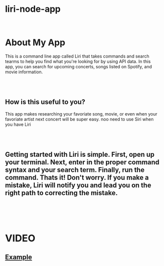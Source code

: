 # liri-node-app
<br/>

<h1>About My App</h1>

<p>This is a command line app called Liri that takes commands and search tearms to help you find what you're looking for by using API data. In this app, you can search for upcoming concerts, songs listed on Spotify, and movie information.</p>

<br/>
<br/>

<h2>How is this useful to you?</h2>


<p>This app makes researching your favoriate song, movie, or even when your favoriate artist next concert will be super easy. noo need to use Siri when you have Liri</p>

<br/>
<br/>

<h2><Getting Started</h2>


<p>Getting started with Liri is simple. First, open up your terminal. Next, enter in the proper command syntax and your search term. Finally, run the command. Thats it!
Don't worry. If you make a mistake, Liri will notify you and lead you on the right path to correcting the mistake.</p>

<br/>
<br/>

<h2>VIDEO</h2>
<h4><a href="https://drive.google.com/file/d/1deA-l6idvcd-vcMMkscJqhVGJifjc4s_/view">Example</a></h4>